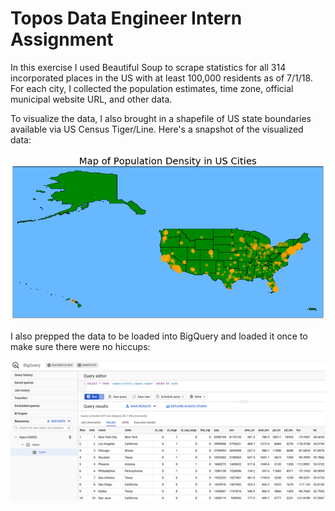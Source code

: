 # Topos Data Engineer Intern Assignment

In this exercise I used Beautiful Soup to scrape statistics for all 314 incorporated places in the US with at least 100,000 residents as of 7/1/18. For each city, I collected the population estimates, time zone, official municipal website URL, and other data. 

To visualize the data, I also brought in a shapefile of US state boundaries available via US Census Tiger/Line. Here's a snapshot of the visualized data:

![alt text](sample_plot.png)

I also prepped the data to be loaded into BigQuery and loaded it once to make sure there were no hiccups:

![alt text](big_query.png)